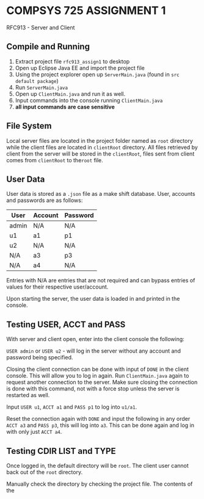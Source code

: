 # COMPSYS 725 ASSIGNMENT 1

RFC913 - Server and Client

## Compile and Running

1. Extract project file `rfc913_assign1` to desktop
2. Open up Eclipse Java EE and import the project file
3. Using the project explorer open up `ServerMain.java` (found in `src` `default package`)
4. Run `ServerMain.java`
5. Open up `ClientMain.java` and run it as well.
6. Input commands into the console running `ClientMain.java`
7. **all input commands are case sensitive**

## File System

Local server files are located in the project folder named as `root` directory while the client files are located in `clientRoot` directory. All files retrieved by client from the server will be stored in the `clientRoot`, files sent from client comes from `clientRoot` to the`root` file.

## User Data

User data is stored as a `.json` file as a make shift database. User, accounts and passwords are as follows:


| User  | Account | Password |
| ----- | ------- | -------- |
| admin | N/A     | N/A      |
| u1    | a1      | p1       |
| u2    | N/A     | N/A      |
| N/A   | a3      | p3       |
| N/A   | a4      | N/A      |

Entries with N/A are entries that are not required and can bypass entries of values for their respective user/account.

Upon starting the server, the user data is loaded in and printed in the console.

## Testing USER, ACCT and PASS

With server and client open, enter into the client console the following:

`USER admin` or `USER u2`  - will log in the server without any account and password being specified.

Closing the client connection can be done with input of `DONE` in the client console. This will allow you to log in again. Run `ClientMain.java` again to request another connection to the server. Make sure closing the connection is done with this command, not with a force stop unless the server is restarted as well.

Input `USER u1`, `ACCT a1` and `PASS p1` to log into `u1/a1`. 

Reset the connection again with `DONE`  and input the following in any order `ACCT a3` and `PASS p3`, this will log into `a3`. This can be done again and log in with only just `ACCT a4`.



## Testing CDIR LIST and TYPE

Once logged in, the default directory will be `root`. The client user cannot back out of the `root` directory. 

Manually check the directory by checking the project file. The contents of the 